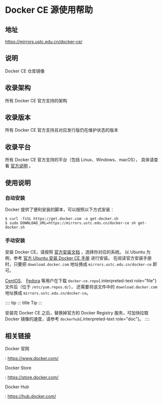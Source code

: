 # Docker CE 源使用帮助

## 地址

<https://mirrors.ustc.edu.cn/docker-ce/>

## 说明

Docker CE 仓库镜像

## 收录架构

所有 Docker CE 官方支持的架构

## 收录版本

所有 Docker CE 官方支持且对应发行版仍在维护状态的版本

## 收录平台

所有 Docker CE 官方支持的平台（包括 Linux、Windows、macOS）， 具体请查看
[官方说明](https://docs.docker.com/engine/installation/#supported-platforms)
。

## 使用说明

### 自动安装

Docker 提供了便利安装的脚本，可以按照以下方式安装：

    $ curl -fsSL https://get.docker.com -o get-docker.sh
    $ sudo DOWNLOAD_URL=https://mirrors.ustc.edu.cn/docker-ce sh get-docker.sh

### 手动安装

安装 Docker CE，请按照
[官方安装文档](https://docs.docker.com/engine/installation/)
，选择你对应的系统。 以 Ubuntu 为例，参考 [官方 Ubuntu 安装 Docker CE
手册](https://docs.docker.com/engine/installation/linux/docker-ce/ubuntu/)
进行安装。 在阅读官方安装手册时，只要把 `download.docker.com` 地址换成
`mirrors.ustc.edu.cn/docker-ce` 即可。

[CentOS](https://docs.docker.com/engine/installation/linux/docker-ce/centos/)、
[Fedora](https://docs.docker.com/engine/installation/linux/docker-ce/fedora/)
等用户在下载 `docker-ce.repo`{.interpreted-text role="file"}
文件后（位于 `/etc/yum.repos.d/`）， 还需要将该文件中的
`download.docker.com` 地址换成 `mirrors.ustc.edu.cn/docker-ce`。

:::: tip
::: title
Tip
:::

安装完 Docker CE 之后，替换掉官方的 Docker Registry 服务，可加快拉取
Docker 镜像的速度，请参考 `dockerhub`{.interpreted-text role="doc"}。
::::

## 相关链接

Docker 官网

:   <https://www.docker.com/>

Docker Store

:   <https://store.docker.com/>

Docker Hub

:   <https://hub.docker.com/>
